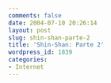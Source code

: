 ```yaml
---
comments: false
date: 2004-07-10 20:26:14
layout: post
slug: shin-shan-parte-2
title: 'Shin-Shan: Parte 2'
wordpress_id: 1839
categories:
- Internet
---
```


